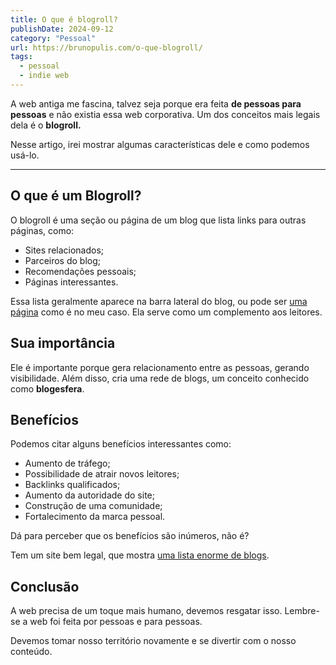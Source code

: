 ```yaml
---
title: O que é blogroll?
publishDate: 2024-09-12
category: "Pessoal"
url: https://brunopulis.com/o-que-blogroll/
tags:
  - pessoal
  - indie web
---
```

A web antiga me fascina, talvez seja porque era feita **de pessoas para pessoas** e não existia essa web corporativa. Um dos conceitos mais legais dela é o **blogroll.**

Nesse artigo, irei mostrar algumas características dele e como podemos usá-lo.

* * *

## O que é um Blogroll?

O blogroll é uma seção ou página de um blog que lista links para outras páginas, como:

- Sites relacionados;
- Parceiros do blog;
- Recomendações pessoais;
- Páginas interessantes.

Essa lista geralmente aparece na barra lateral do blog, ou pode ser [uma página](https://brunopulis.com/blogroll/) como é no meu caso. Ela serve como um complemento aos leitores.

## Sua importância

Ele é importante porque gera relacionamento entre as pessoas, gerando visibilidade.
Além disso, cria uma rede de blogs, um conceito conhecido como **blogesfera**.

## Benefícios

Podemos citar alguns benefícios interessantes como:

- Aumento de tráfego;
- Possibilidade de atrair novos leitores;
- Backlinks qualificados;
- Aumento da autoridade do site;
- Construção de uma comunidade;
- Fortalecimento da marca pessoal.

Dá para perceber que os benefícios são inúmeros, não é?

Tem um site bem legal, que mostra [uma lista enorme de blogs](https://blogroll.org/).

## Conclusão

A web precisa de um toque mais humano, devemos resgatar isso. Lembre-se a web foi feita por pessoas e para pessoas.

Devemos tomar nosso território novamente e se divertir com o nosso conteúdo.
